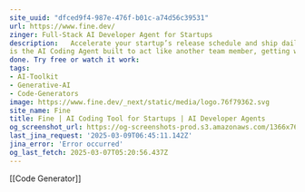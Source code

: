 ```yaml
---
site_uuid: "dfced9f4-987e-476f-b01c-a74d56c39531"
url: https://www.fine.dev/
zinger: Full-Stack AI Developer Agent for Startups
description:   Accelerate your startup’s release schedule and ship daily improvements. Fine
is the AI Coding Agent built to act like another team member, getting work
done. Try free or watch it work:
tags:
- AI-Toolkit
- Generative-AI
- Code-Generators
image: https://www.fine.dev/_next/static/media/logo.76f79362.svg
site_name: Fine
title: Fine | AI Coding Tool for Startups | AI Developer Agents
og_screenshot_url: https://og-screenshots-prod.s3.amazonaws.com/1366x768/80/false/0a804e7f0630ea272b4711204e5cf2cec21bfcec93cd26df0405dd1a0262d4fb.jpeg
last_jina_request: '2025-03-09T06:45:11.142Z'
jina_error: 'Error occurred'
og_last_fetch: 2025-03-07T05:20:56.437Z
---
```

[[Code Generator]]
